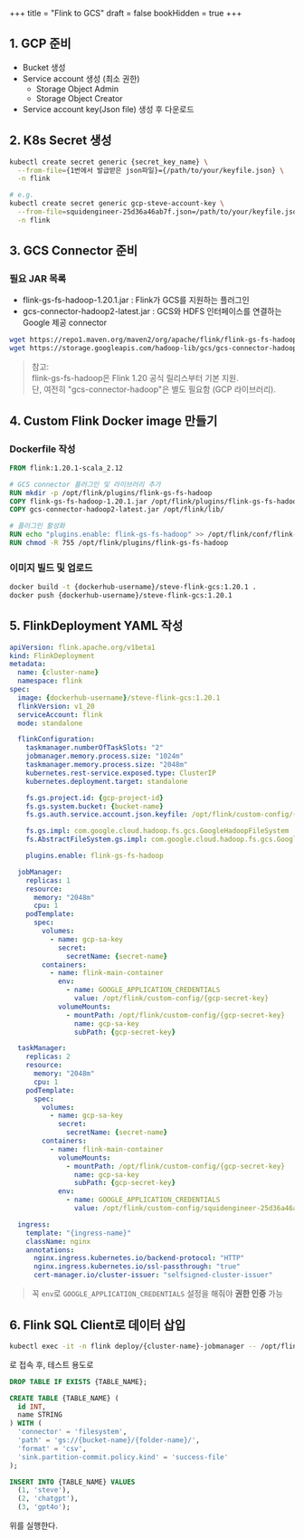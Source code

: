 +++
title = "Flink to GCS"
draft = false
bookHidden = true
+++
## 1. GCP 준비
- Bucket 생성
- Service account 생성 (최소 권한)
    - Storage Object Admin
    - Storage Object Creator
- Service account key(Json file) 생성 후 다운로드

## 2. K8s Secret 생성
```sh
kubectl create secret generic {secret_key_name} \
  --from-file={1번에서 발급받은 json파일}={/path/to/your/keyfile.json} \
  -n flink

# e.g.
kubectl create secret generic gcp-steve-account-key \
  --from-file=squidengineer-25d36a46ab7f.json=/path/to/your/keyfile.json \
  -n flink
```

## 3. GCS Connector 준비
### 필요 JAR 목록
- flink-gs-fs-hadoop-1.20.1.jar : Flink가 GCS를 지원하는 플러그인
- gcs-connector-hadoop2-latest.jar : GCS와 HDFS 인터페이스를 연결하는 Google 제공 connector

```sh
wget https://repo1.maven.org/maven2/org/apache/flink/flink-gs-fs-hadoop/1.20.1/flink-gs-fs-hadoop-1.20.1.jar
wget https://storage.googleapis.com/hadoop-lib/gcs/gcs-connector-hadoop2-latest.jar
```

> 참고:  
> flink-gs-fs-hadoop은 Flink 1.20 공식 릴리스부터 기본 지원.  
> 단, 여전히 "gcs-connector-hadoop"은 별도 필요함 (GCP 라이브러리).

## 4. Custom Flink Docker image 만들기
### Dockerfile 작성
```dockerfile
FROM flink:1.20.1-scala_2.12

# GCS connector 플러그인 및 라이브러리 추가
RUN mkdir -p /opt/flink/plugins/flink-gs-fs-hadoop
COPY flink-gs-fs-hadoop-1.20.1.jar /opt/flink/plugins/flink-gs-fs-hadoop/
COPY gcs-connector-hadoop2-latest.jar /opt/flink/lib/

# 플러그인 활성화
RUN echo "plugins.enable: flink-gs-fs-hadoop" >> /opt/flink/conf/flink-conf.yaml
RUN chmod -R 755 /opt/flink/plugins/flink-gs-fs-hadoop
```

### 이미지 빌드 및 업로드
```sh
docker build -t {dockerhub-username}/steve-flink-gcs:1.20.1 .
docker push {dockerhub-username}/steve-flink-gcs:1.20.1
```

## 5. FlinkDeployment YAML 작성
```yaml
apiVersion: flink.apache.org/v1beta1
kind: FlinkDeployment
metadata:
  name: {cluster-name}
  namespace: flink
spec:
  image: {dockerhub-username}/steve-flink-gcs:1.20.1
  flinkVersion: v1_20
  serviceAccount: flink
  mode: standalone

  flinkConfiguration:
    taskmanager.numberOfTaskSlots: "2"
    jobmanager.memory.process.size: "1024m"
    taskmanager.memory.process.size: "2048m"
    kubernetes.rest-service.exposed.type: ClusterIP
    kubernetes.deployment.target: standalone

    fs.gs.project.id: {gcp-project-id}
    fs.gs.system.bucket: {bucket-name}
    fs.gs.auth.service.account.json.keyfile: /opt/flink/custom-config/{gcp-secret-key}

    fs.gs.impl: com.google.cloud.hadoop.fs.gcs.GoogleHadoopFileSystem
    fs.AbstractFileSystem.gs.impl: com.google.cloud.hadoop.fs.gcs.GoogleHadoopFS

    plugins.enable: flink-gs-fs-hadoop

  jobManager:
    replicas: 1
    resource:
      memory: "2048m"
      cpu: 1
    podTemplate:
      spec:
        volumes:
          - name: gcp-sa-key
            secret:
              secretName: {secret-name}
        containers:
          - name: flink-main-container
            env:
              - name: GOOGLE_APPLICATION_CREDENTIALS
                value: /opt/flink/custom-config/{gcp-secret-key}
            volumeMounts:
              - mountPath: /opt/flink/custom-config/{gcp-secret-key}
                name: gcp-sa-key
                subPath: {gcp-secret-key}

  taskManager:
    replicas: 2
    resource:
      memory: "2048m"
      cpu: 1
    podTemplate:
      spec:
        volumes:
          - name: gcp-sa-key
            secret:
              secretName: {secret-name}
        containers:
          - name: flink-main-container
            volumeMounts:
              - mountPath: /opt/flink/custom-config/{gcp-secret-key}
                name: gcp-sa-key
                subPath: {gcp-secret-key}
            env:
              - name: GOOGLE_APPLICATION_CREDENTIALS
                value: /opt/flink/custom-config/squidengineer-25d36a46ab7f.json

  ingress:
    template: "{ingress-name}"
    className: nginx
    annotations:
      nginx.ingress.kubernetes.io/backend-protocol: "HTTP"
      nginx.ingress.kubernetes.io/ssl-passthrough: "true"
      cert-manager.io/cluster-issuer: "selfsigned-cluster-issuer"
```
> 꼭 ```env```로 ```GOOGLE_APPLICATION_CREDENTIALS``` 설정을 해줘야 **권한 인증** 가능

## 6. Flink SQL Client로 데이터 삽입
```sh
kubectl exec -it -n flink deploy/{cluster-name}-jobmanager -- /opt/flink/bin/sql-client.sh embedded
```
로 접속 후, 테스트 용도로
```sql
DROP TABLE IF EXISTS {TABLE_NAME};

CREATE TABLE {TABLE_NAME} (
  id INT,
  name STRING
) WITH (
  'connector' = 'filesystem',
  'path' = 'gs://{bucket-name}/{folder-name}/',
  'format' = 'csv',
  'sink.partition-commit.policy.kind' = 'success-file'
);

INSERT INTO {TABLE_NAME} VALUES
  (1, 'steve'),
  (2, 'chatgpt'),
  (3, 'gpt4o');
```
위를 실행한다.
